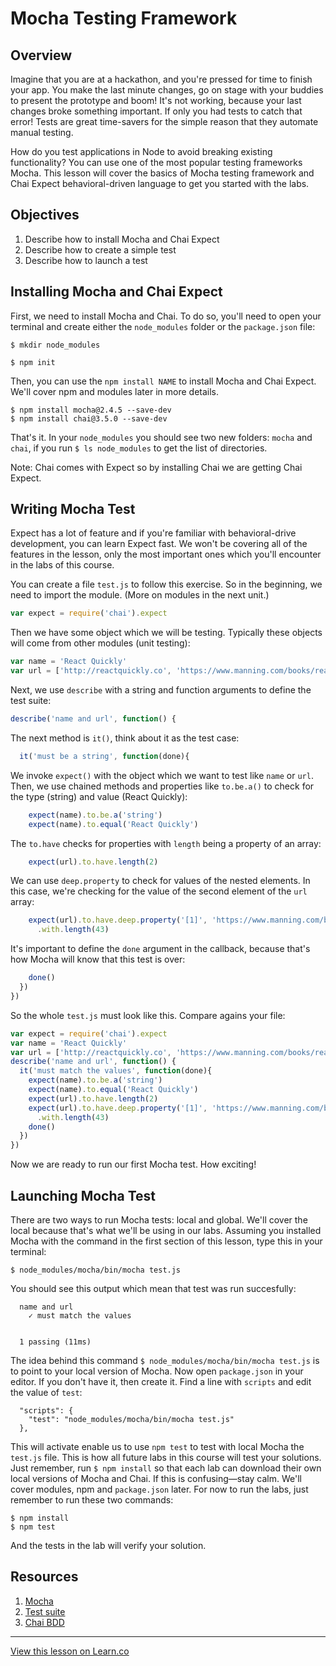 # Mocha Testing Framework

## Overview

Imagine that you are at a hackathon, and you're pressed for time to finish your app. You make the last minute changes, go on stage with your buddies to present the prototype and boom! It's not working, because your last changes broke something important. If only you had tests to catch that error! Tests are great time-savers for the simple reason that they automate manual testing.

How do you test applications in Node to avoid breaking existing functionality? You can use one of the most popular testing frameworks Mocha. This lesson will cover the basics of Mocha testing framework and Chai Expect behavioral-driven language to get you started with the labs.

## Objectives

1. Describe how to install Mocha and Chai Expect
1. Describe how to create a simple test
1. Describe how to launch a test

## Installing Mocha and Chai Expect

First, we need to install Mocha and Chai. To do so, you'll need to open your terminal and create either the `node_modules` folder or the `package.json` file:

```
$ mkdir node_modules
```

```
$ npm init
```

Then, you can use the `npm install NAME` to install Mocha and Chai Expect. We'll cover npm and modules later in more details.

```
$ npm install mocha@2.4.5 --save-dev
$ npm install chai@3.5.0 --save-dev
```

That's it. In your `node_modules` you should see two new folders: `mocha` and `chai`, if you run `$ ls node_modules` to get the list of directories.

Note: Chai comes with Expect so by installing Chai we are getting Chai Expect.

## Writing Mocha Test

Expect has a lot of feature and if you're familiar with behavioral-drive development, you can learn Expect fast. We won't be covering all of the features in the lesson, only the most important ones which you'll encounter in the labs of this course.

You can create a file `test.js` to follow this exercise. So in the beginning, we need to import the module. (More on modules in the next unit.)

```js
var expect = require('chai').expect
```

Then we have some object which we will be testing. Typically these objects will come from other modules (unit testing):

```js
var name = 'React Quickly'
var url = ['http://reactquickly.co', 'https://www.manning.com/books/react-quickly']
```


Next, we use `describe` with a string and function arguments to define the test suite:

```js
describe('name and url', function() {
```

The next method is `it()`, think about it as the test case:

```js
  it('must be a string', function(done){
```

We invoke `expect()` with the object which we want to test like `name` or `url`. Then, we use chained methods and properties like `to.be.a()` to check for the type (string) and value (React Quickly):

```js
    expect(name).to.be.a('string')
    expect(name).to.equal('React Quickly')
```

The `to.have` checks for properties with `length` being a property of an array:

```js    
    expect(url).to.have.length(2)
```

We can use `deep.property` to check for values of the nested elements. In this case, we're checking for the value of the second element of the `url` array:

```js
    expect(url).to.have.deep.property('[1]', 'https://www.manning.com/books/react-quickly')
      .with.length(43)
```

It's important to define the `done` argument in the callback, because that's how Mocha will know that this test is over:

```js
    done()
  })
})
```

So the whole `test.js` must look like this. Compare agains your file:

```js
var expect = require('chai').expect
var name = 'React Quickly'
var url = ['http://reactquickly.co', 'https://www.manning.com/books/react-quickly']
describe('name and url', function() {
  it('must match the values', function(done){
    expect(name).to.be.a('string')
    expect(name).to.equal('React Quickly')
    expect(url).to.have.length(2)
    expect(url).to.have.deep.property('[1]', 'https://www.manning.com/books/react-quickly')
      .with.length(43)
    done()
  })
})
```

Now we are ready to run our first Mocha test. How exciting!

## Launching Mocha Test

There are two ways to run Mocha tests: local and global. We'll cover the local because that's what we'll be using in our labs. Assuming you installed Mocha with the command in the first section of this lesson, type this in your terminal:


```
$ node_modules/mocha/bin/mocha test.js
```

You should see this output which mean that test was run succesfully:

```
  name and url
    ✓ must match the values


  1 passing (11ms)
```

The idea behind this command `$ node_modules/mocha/bin/mocha test.js` is to point to your local version of Mocha. Now open `package.json` in your editor. If you don't have it, then create it. Find a line with `scripts` and edit the value of `test`:

```
  "scripts": {
    "test": "node_modules/mocha/bin/mocha test.js"
  },
```  

This will activate enable us to use `npm test` to test with local Mocha the `test.js` file. This is how all future labs in this course will test your solutions. Just remember, run `$ npm install` so that each lab can download their own local versions of Mocha and Chai. If this is confusing—stay calm. We'll cover modules, npm and `package.json` later. For now to run the labs, just remember to run these two commands:

```
$ npm install
$ npm test
```

And the tests in the lab will verify your solution.


## Resources

1. [Mocha](https://mochajs.org)
1. [Test suite](https://en.wikipedia.org/wiki/Test_suite)
1. [Chai BDD](http://chaijs.com/api/bdd)


---

<a href='https://learn.co/lessons/node-mocha' data-visibility='hidden'>View this lesson on Learn.co</a>
